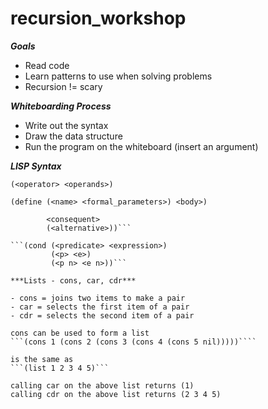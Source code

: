 # recursion_workshop

***Goals***
- Read code
- Learn patterns to use when solving problems
- Recursion != scary

***Whiteboarding Process***
- Write out the syntax
- Draw the data structure
- Run the program on the whiteboard (insert an argument)

***LISP Syntax***

```(<operator> <operands>)```

```(define (<name> <formal_parameters>) <body>)```

```(if (<predicate>)
        <consequent>
        (<alternative>))```

```(cond (<predicate> <expression>)
         (<p> <e>)
         (<p n> <e n>))```

***Lists - cons, car, cdr***

- cons = joins two items to make a pair
- car = selects the first item of a pair
- cdr = selects the second item of a pair

cons can be used to form a list
```(cons 1 (cons 2 (cons 3 (cons 4 (cons 5 nil)))))````

is the same as 
```(list 1 2 3 4 5)```

calling car on the above list returns (1)
calling cdr on the above list returns (2 3 4 5)

